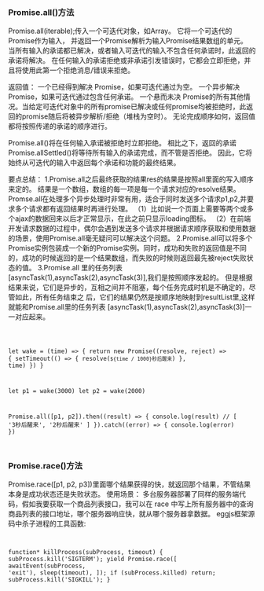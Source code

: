 ### Promise.all()方法


Promise.all(iterable);传入一个可迭代对象，如Array。
它将一个可迭代的Promise作为输入，
并返回一个Promise解析为输入Promise结果数组的单元。
当所有输入的承诺都已解决，或者输入可迭代的输入不包含任何承诺时，此返回的承诺将解决。
在任何输入的承诺拒绝或非承诺引发错误时，它都会立即拒绝，并且将使用此第一个拒绝消息/错误来拒绝。

返回值：
一个已经得到解决 Promise，如果可迭代通过为空。
一个异步解决 Promise，如果可迭代通过包含任何承诺。
一个悬而未决 Promise的所有其他情况。当给定可迭代对象中的所有promise已解决或任何promise均被拒绝时，此返回的promise随后将被异步解析/拒绝（堆栈为空时）。
无论完成顺序如何，返回值都将按照传递的承诺的顺序进行。

Promise.all()将在任何输入承诺被拒绝时立即拒绝。
相比之下，返回的承诺Promise.allSettled()将等待所有输入的承诺完成，而不管是否拒绝。
因此，它将始终从可迭代的输入中返回每个承诺和功能的最终结果。

要点总结：
1.Promise.all之后最终获取的结果res的结果是按照all里面的写入顺序来定的。
结果是一个数组，数组的每一项是每一个请求对应的resolve结果。
Promse.all在处理多个异步处理时非常有用，适合于同时发送多个请求p1,p2,并要求多个请求都有返回结果时再进行处理。
（1）比如说一个页面上需要等两个或多个ajax的数据回来以后才正常显示，在此之前只显示loading图标。
（2）在前端开发请求数据的过程中，偶尔会遇到发送多个请求并根据请求顺序获取和使用数据的场景，使用Promise.all毫无疑问可以解决这个问题。
2.Promise.all可以将多个Promise实例包装成一个新的Promise实例。同时，成功和失败的返回值是不同的，成功的时候返回的是一个结果数组，而失败的时候则返回最先被reject失败状态的值。
3.Promise.all 里的任务列表[asyncTask(1),asyncTask(2),asyncTask(3)],我们是按照顺序发起的。 
但是根据结果来说，它们是异步的，互相之间并不阻塞，每个任务完成时机是不确定的，尽管如此，所有任务结束之 后，它们的结果仍然是按顺序地映射到resultList里,这样就能和Promise.all里的任务列表 
[asyncTask(1),asyncTask(2),asyncTask(3)]一一对应起来。


<code>

   let wake = (time) => {
  return new Promise((resolve, reject) => {
    setTimeout(() => {
      resolve(`${time / 1000}秒后醒来`)
    }, time)
  })
}

let p1 = wake(3000)
let p2 = wake(2000)

Promise.all([p1, p2]).then((result) => {
  console.log(result)       // [ '3秒后醒来', '2秒后醒来' ]
}).catch((error) => {
  console.log(error)
})

</code>

### Promise.race()方法

Promise.race([p1, p2, p3])里面哪个结果获得的快，就返回那个结果，不管结果本身是成功状态还是失败状态。
使用场景：
多台服务器部署了同样的服务端代码，假如我要获取一个商品列表接口，我可以在 race 中写上所有服务器中的查询商品列表的接口地址，哪个服务器响应快，就从哪个服务器拿数据。
eggjs框架源码中杀子进程的工具函数:
<code>

function* killProcess(subProcess, timeout) {
subProcess.kill('SIGTERM');
yield Promise.race([
awaitEvent(subProcess, 'exit'),
sleep(timeout),
]);
if (subProcess.killed) return;
subProcess.kill('SIGKILL');
}
</code>

